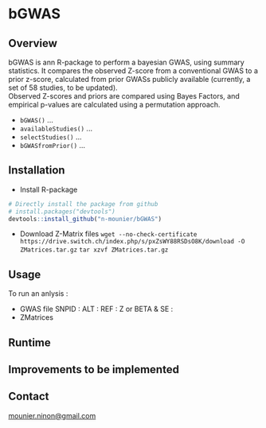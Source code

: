 
# bGWAS
[//]:========================================


## Overview
[//]:-------------------------------

bGWAS is ann R-package to perform a bayesian GWAS, using summary statistics. It compares the observed Z-score from a conventional GWAS to a prior z-score, calculated from prior GWASs publicly available (currently, a set of 58 studies, to be updated).   
Observed Z-scores and priors are compared using Bayes Factors, and empirical p-values are calculated using a permutation approach.   


-   `bGWAS()` ...
-   `availableStudies()` ...
-   `selectStudies()` ...
-   `bGWASfromPrior()` ...


## Installation
[//]:-------------------------------

* Install R-package
``` r
# Directly install the package from github
# install.packages("devtools")
devtools::install_github("n-mounier/bGWAS")
```

* Download Z-Matrix files
`wget --no-check-certificate https://drive.switch.ch/index.php/s/pxZsWY88RSDsO8K/download -O ZMatrices.tar.gz`
`tar xzvf ZMatrices.tar.gz`

## Usage
[//]:-------------------------------


To run an anlysis :
- GWAS file
SNPID : 
ALT :
REF :
Z or BETA & SE :
- ZMatrices





## Runtime
[//]:-------------------------------



## Improvements to be implemented
[//]:-------------------------------





## Contact
<mounier.ninon@gmail.com>
